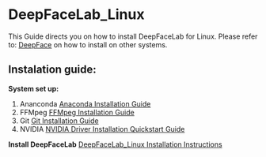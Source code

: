 # DeepFaceLab_Linux
This Guide directs you on how to install DeepFaceLab for Linux. Please refer to: [DeepFace](https://github.com/iperov/DeepFaceLab "DeepFace") on how to install on other systems.

## Instalation guide:

**System set up:**

1. Ananconda
   [Anaconda Installation Guide](https://docs.conda.io/projects/conda/en/latest/user-guide/install "Anaconda")
2. FFMpeg
   [FFMpeg Installation Guide](https://trac.ffmpeg.org/wiki/CompilationGuide/Ubuntu "FFMpeg")
3. Git
   [Git Installation Guide](https://git-scm.com/book/en/v2/Getting-Started-Installing-Git "Git")
4. NVIDIA
   [NVIDIA Driver Installation Quickstart Guide](https://docs.nvidia.com/datacenter/tesla/tesla-installation-notes/index.html "NVIDIA")

**Install DeepFaceLab**
[DeepFaceLab_Linux Installation Instructions](https://github.com/nagadit/DeepFaceLab_Linux)
